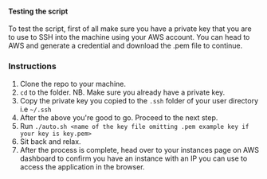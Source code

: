 #### Testing the script
To test the script, first of all make sure you have a private key that you are to use to SSH into the machine using your AWS account.
You can head to AWS and generate a credential and download the .pem file to continue.

### Instructions 
1. Clone the repo to your machine.
2. `cd` to the folder. NB. Make sure you already have a private key.
3. Copy the private key you copied to the `.ssh` folder of your user directory i.e `~/.ssh`
4. After the above you're good to go. Proceed to the next step.
5. Run `./auto.sh <name of the key file omitting .pem example key if your key is key.pem>`
6. Sit back and relax.
7. After the process is complete, head over to your instances page on AWS dashboard to confirm you have an instance with an IP you can use to access the application in the browser.

